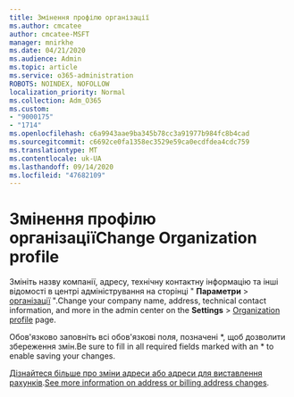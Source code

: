 ```yaml
---
title: Змінення профілю організації
ms.author: cmcatee
author: cmcatee-MSFT
manager: mnirkhe
ms.date: 04/21/2020
ms.audience: Admin
ms.topic: article
ms.service: o365-administration
ROBOTS: NOINDEX, NOFOLLOW
localization_priority: Normal
ms.collection: Adm_O365
ms.custom:
- "9000175"
- "1714"
ms.openlocfilehash: c6a9943aae9ba345b78cc3a91977b984fc8b4cad
ms.sourcegitcommit: c6692ce0fa1358ec3529e59ca0ecdfdea4cdc759
ms.translationtype: MT
ms.contentlocale: uk-UA
ms.lasthandoff: 09/14/2020
ms.locfileid: "47682109"
---
```

# <a name="change-organization-profile"></a><span data-ttu-id="20f92-102">Змінення профілю організації</span><span class="sxs-lookup"><span data-stu-id="20f92-102">Change Organization profile</span></span>

<span data-ttu-id="20f92-103">Змініть назву компанії, адресу, технічну контактну інформацію та інші відомості в центрі адміністрування на сторінці " **Параметри**  >  [організації](https://go.microsoft.com/fwlink/p/?linkid=2067339) ".</span><span class="sxs-lookup"><span data-stu-id="20f92-103">Change your company name, address, technical contact information, and more in the admin center on the **Settings** > [Organization profile](https://go.microsoft.com/fwlink/p/?linkid=2067339) page.</span></span>

<span data-ttu-id="20f92-104">Обов'язково заповніть всі обов'язкові поля, позначені \*, щоб дозволити збереження змін.</span><span class="sxs-lookup"><span data-stu-id="20f92-104">Be sure to fill in all required fields marked with an \* to enable saving your changes.</span></span>

<span data-ttu-id="20f92-105">[Дізнайтеся більше про зміни адреси або адреси для виставлення рахунків](https://docs.microsoft.com/microsoft-365/admin/manage/change-address-contact-and-more).</span><span class="sxs-lookup"><span data-stu-id="20f92-105">[See more information on address or billing address changes](https://docs.microsoft.com/microsoft-365/admin/manage/change-address-contact-and-more).</span></span>